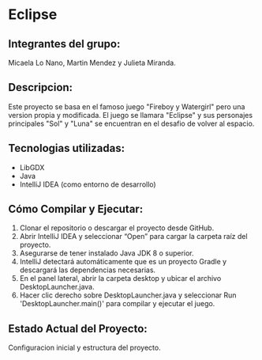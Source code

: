 # Eclipse

## Integrantes del grupo: 
Micaela Lo Nano, Martin Mendez y Julieta Miranda.

## Descripcion: 
Este proyecto se basa en el famoso juego "Fireboy y Watergirl" pero una version propia y modificada. El juego se llamara "Eclipse" y sus personajes principales "Sol" y "Luna" se encuentran en el desafio de volver al espacio. 

## Tecnologias utilizadas: 
- LibGDX
- Java
- IntelliJ IDEA (como entorno de desarrollo)

## Cómo Compilar y Ejecutar: 
1. Clonar el repositorio o descargar el proyecto desde GitHub.
2. Abrir IntelliJ IDEA y seleccionar “Open” para cargar la carpeta raíz del proyecto.
3. Asegurarse de tener instalado Java JDK 8 o superior.
4. IntelliJ detectará automáticamente que es un proyecto Gradle y descargará las dependencias necesarias.
5. En el panel lateral, abrir la carpeta desktop y ubicar el archivo DesktopLauncher.java.
6. Hacer clic derecho sobre DesktopLauncher.java y seleccionar Run 'DesktopLauncher.main()' para compilar y ejecutar el juego.

## Estado Actual del Proyecto: 
Configuracion inicial y estructura del proyecto.
